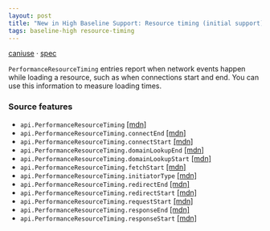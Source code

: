 ```yaml
---
layout: post
title: "New in High Baseline Support: Resource timing (initial support)"
tags: baseline-high resource-timing
---
```


[caniuse](https://caniuse.com/?search=resource-timing) · [spec](https://w3c.github.io/resource-timing/)

`PerformanceResourceTiming` entries report when network events happen while loading a resource, such as when connections start and end. You can use this information to measure loading times.

### Source features

- ``api.PerformanceResourceTiming`` [[mdn]](https://developer.mozilla.org/en-US/search?q=api.PerformanceResourceTiming)
- ``api.PerformanceResourceTiming.connectEnd`` [[mdn]](https://developer.mozilla.org/en-US/search?q=api.PerformanceResourceTiming.connectEnd)
- ``api.PerformanceResourceTiming.connectStart`` [[mdn]](https://developer.mozilla.org/en-US/search?q=api.PerformanceResourceTiming.connectStart)
- ``api.PerformanceResourceTiming.domainLookupEnd`` [[mdn]](https://developer.mozilla.org/en-US/search?q=api.PerformanceResourceTiming.domainLookupEnd)
- ``api.PerformanceResourceTiming.domainLookupStart`` [[mdn]](https://developer.mozilla.org/en-US/search?q=api.PerformanceResourceTiming.domainLookupStart)
- ``api.PerformanceResourceTiming.fetchStart`` [[mdn]](https://developer.mozilla.org/en-US/search?q=api.PerformanceResourceTiming.fetchStart)
- ``api.PerformanceResourceTiming.initiatorType`` [[mdn]](https://developer.mozilla.org/en-US/search?q=api.PerformanceResourceTiming.initiatorType)
- ``api.PerformanceResourceTiming.redirectEnd`` [[mdn]](https://developer.mozilla.org/en-US/search?q=api.PerformanceResourceTiming.redirectEnd)
- ``api.PerformanceResourceTiming.redirectStart`` [[mdn]](https://developer.mozilla.org/en-US/search?q=api.PerformanceResourceTiming.redirectStart)
- ``api.PerformanceResourceTiming.requestStart`` [[mdn]](https://developer.mozilla.org/en-US/search?q=api.PerformanceResourceTiming.requestStart)
- ``api.PerformanceResourceTiming.responseEnd`` [[mdn]](https://developer.mozilla.org/en-US/search?q=api.PerformanceResourceTiming.responseEnd)
- ``api.PerformanceResourceTiming.responseStart`` [[mdn]](https://developer.mozilla.org/en-US/search?q=api.PerformanceResourceTiming.responseStart)
